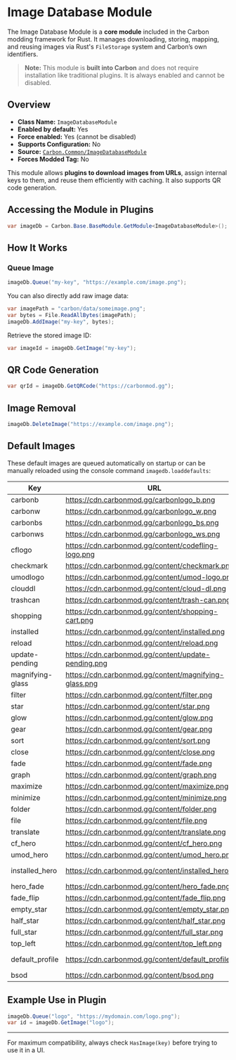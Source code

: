 # Image Database Module

The Image Database Module is a **core module** included in the Carbon modding framework for Rust. It manages
downloading, storing, mapping, and reusing images via Rust's `FileStorage` system and Carbon’s own identifiers.

> **Note:** This module is **built into Carbon** and does not require installation like traditional plugins. It is
> always enabled and cannot be disabled.

## Overview

- **Class Name:** `ImageDatabaseModule`
- **Enabled by default:** Yes
- **Force enabled:** Yes (cannot be disabled)
- **Supports Configuration:** No
- **Source:** [`Carbon.Common/ImageDatabaseModule`](https://github.com/CarbonCommunity/Carbon.Common/blob/develop/src/Carbon/Modules/ImageDatabaseModule/ImageDatabaseModule.cs)
- **Forces Modded Tag:** No

This module allows **plugins to download images from URLs**, assign internal keys to them, and reuse them efficiently
with caching. It also supports QR code generation.

## Accessing the Module in Plugins

```csharp
var imageDb = Carbon.Base.BaseModule.GetModule<ImageDatabaseModule>();
```

## How It Works

### Queue Image

```csharp
imageDb.Queue("my-key", "https://example.com/image.png");
```

You can also directly add raw image data:

```csharp
var imagePath = "carbon/data/someimage.png";
var bytes = File.ReadAllBytes(imagePath);
imageDb.AddImage("my-key", bytes);
```

Retrieve the stored image ID:

```csharp
var imageId = imageDb.GetImage("my-key");
```

## QR Code Generation

```csharp
var qrId = imageDb.GetQRCode("https://carbonmod.gg");
```

## Image Removal

```csharp
imageDb.DeleteImage("https://example.com/image.png");
```

## Default Images

These default images are queued automatically on startup or can be manually reloaded using the console command
`imagedb.loaddefaults`:

| Key              | URL                                                                  | IMAGE                                                                                    |
|------------------|----------------------------------------------------------------------|------------------------------------------------------------------------------------------|
| carbonb          | https://cdn.carbonmod.gg/carbonlogo_b.png                         	  | ![carbonb](https://cdn.carbonmod.gg/carbonlogo_b.png)                               	 |
| carbonw          | https://cdn.carbonmod.gg/carbonlogo_w.png                         	  | ![carbonw](https://cdn.carbonmod.gg/carbonlogo_w.png)                               	 |
| carbonbs         | https://cdn.carbonmod.gg/carbonlogo_bs.png                        	  | ![carbonbs](https://cdn.carbonmod.gg/carbonlogo_bs.png)                             	 |
| carbonws         | https://cdn.carbonmod.gg/carbonlogo_ws.png                        	  | ![carbonws](https://cdn.carbonmod.gg/carbonlogo_ws.png)                             	 |
| cflogo           | https://cdn.carbonmod.gg/content/codefling-logo.png               	  | ![cflogo](https://cdn.carbonmod.gg/content/codefling-logo.png)                      	 |
| checkmark        | https://cdn.carbonmod.gg/content/checkmark.png                    	  | ![checkmark](https://cdn.carbonmod.gg/content/checkmark.png)                        	 |
| umodlogo         | https://cdn.carbonmod.gg/content/umod-logo.png                    	  | ![umodlogo](https://cdn.carbonmod.gg/content/umod-logo.png)                         	 |
| clouddl          | https://cdn.carbonmod.gg/content/cloud-dl.png                     	  | ![clouddl](https://cdn.carbonmod.gg/content/cloud-dl.png)                           	 |
| trashcan         | https://cdn.carbonmod.gg/content/trash-can.png                    	  | ![trashcan](https://cdn.carbonmod.gg/content/trash-can.png)                         	 |
| shopping         | https://cdn.carbonmod.gg/content/shopping-cart.png                	  | ![shopping](https://cdn.carbonmod.gg/content/shopping-cart.png)                     	 |
| installed        | https://cdn.carbonmod.gg/content/installed.png                    	  | ![installed](https://cdn.carbonmod.gg/content/installed.png)                        	 |
| reload           | https://cdn.carbonmod.gg/content/reload.png                       	  | ![reload](https://cdn.carbonmod.gg/content/reload.png)                              	 |
| update-pending   | https://cdn.carbonmod.gg/content/update-pending.png               	  | ![update-pending](https://cdn.carbonmod.gg/content/update-pending.png)              	 |
| magnifying-glass | https://cdn.carbonmod.gg/content/magnifying-glass.png             	  | ![magnifying-glass](https://cdn.carbonmod.gg/content/magnifying-glass.png)          	 |
| filter           | https://cdn.carbonmod.gg/content/filter.png                       	  | ![filter](https://cdn.carbonmod.gg/content/filter.png)                              	 |
| star             | https://cdn.carbonmod.gg/content/star.png                         	  | ![star](https://cdn.carbonmod.gg/content/star.png)                                  	 |
| glow             | https://cdn.carbonmod.gg/content/glow.png                         	  | ![glow](https://cdn.carbonmod.gg/content/glow.png)                                  	 |
| gear             | https://cdn.carbonmod.gg/content/gear.png                         	  | ![gear](https://cdn.carbonmod.gg/content/gear.png)                                  	 |
| sort             | https://cdn.carbonmod.gg/content/sort.png                         	  | ![sort](https://cdn.carbonmod.gg/content/sort.png)                                  	 |
| close            | https://cdn.carbonmod.gg/content/close.png                        	  | ![close](https://cdn.carbonmod.gg/content/close.png)                                	 |
| fade             | https://cdn.carbonmod.gg/content/fade.png                         	  | ![fade](https://cdn.carbonmod.gg/content/fade.png)                                  	 |
| graph            | https://cdn.carbonmod.gg/content/graph.png                        	  | ![graph](https://cdn.carbonmod.gg/content/graph.png)                                	 |
| maximize         | https://cdn.carbonmod.gg/content/maximize.png                     	  | ![maximize](https://cdn.carbonmod.gg/content/maximize.png)                          	 |
| minimize         | https://cdn.carbonmod.gg/content/minimize.png                     	  | ![minimize](https://cdn.carbonmod.gg/content/minimize.png)                          	 |
| folder           | https://cdn.carbonmod.gg/content/folder.png                       	  | ![folder](https://cdn.carbonmod.gg/content/folder.png)                              	 |
| file             | https://cdn.carbonmod.gg/content/file.png                         	  | ![file](https://cdn.carbonmod.gg/content/file.png)                                  	 |
| translate        | https://cdn.carbonmod.gg/content/translate.png                    	  | ![translate](https://cdn.carbonmod.gg/content/translate.png)                        	 |
| cf_hero          | https://cdn.carbonmod.gg/content/cf_hero.png           	  | ![cf_hero](https://cdn.carbonmod.gg/content/cf_hero.png)                 	 |
| umod_hero        | https://cdn.carbonmod.gg/content/umod_hero.png         	  | ![umod_hero](https://cdn.carbonmod.gg/content/umod_hero.png)             	 |
| installed_hero   | https://cdn.carbonmod.gg/content/installed_hero.png    	  | ![installed_hero](https://cdn.carbonmod.gg/content/installed_hero.png)   	 |
| hero_fade        | https://cdn.carbonmod.gg/content/hero_fade.png         	  | ![hero_fade](https://cdn.carbonmod.gg/content/hero_fade.png)             	 |
| fade_flip        | https://cdn.carbonmod.gg/content/fade_flip.png         	  | ![fade_flip](https://cdn.carbonmod.gg/content/fade_flip.png)             	 |
| empty_star       | https://cdn.carbonmod.gg/content/empty_star.png        	  | ![empty_star](https://cdn.carbonmod.gg/content/empty_star.png)           	 |
| half_star        | https://cdn.carbonmod.gg/content/half_star.png         	  | ![half_star](https://cdn.carbonmod.gg/content/half_star.png)             	 |
| full_star        | https://cdn.carbonmod.gg/content/full_star.png         	  | ![full_star](https://cdn.carbonmod.gg/content/full_star.png)             	 |
| top_left         | https://cdn.carbonmod.gg/content/top_left.png          	  | ![top_left](https://cdn.carbonmod.gg/content/top_left.png)               	 |
| default_profile  | https://cdn.carbonmod.gg/content/default_profile.jpg   	  | ![default_profile](https://cdn.carbonmod.gg/content/default_profile.jpg) 	 |
| bsod  		   | https://cdn.carbonmod.gg/content/bsod.png	  			  	  | ![bsod](https://cdn.carbonmod.gg/content/bsod.png) 	   						 |

## Example Use in Plugin

```csharp
imageDb.Queue("logo", "https://mydomain.com/logo.png");
var id = imageDb.GetImage("logo");
```

---

For maximum compatibility, always check `HasImage(key)` before trying to use it in a UI.
